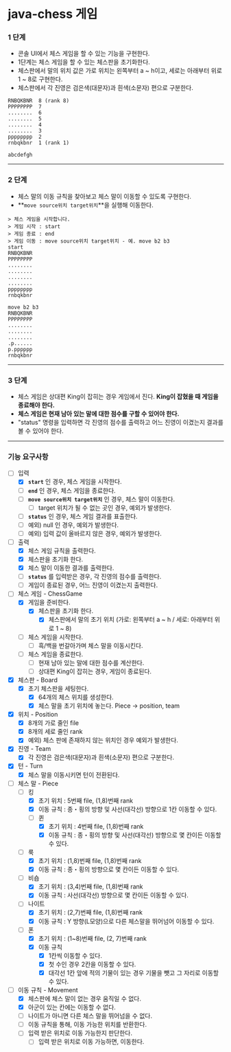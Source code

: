# java-chess 게임

### 1 단계

- 콘솔 UI에서 체스 게임을 할 수 있는 기능을 구현한다.
- 1단계는 체스 게임을 할 수 있는 체스판을 초기화한다.
- 체스판에서 말의 위치 값은 가로 위치는 왼쪽부터 a ~ h이고, 세로는 아래부터 위로 1 ~ 8로 구현한다.
- 체스판에서 각 진영은 검은색(대문자)과 흰색(소문자) 편으로 구분한다.

```
RNBQKBNR  8 (rank 8)
PPPPPPPP  7
........  6
........  5
........  4
........  3
pppppppp  2
rnbqkbnr  1 (rank 1)

abcdefgh
```

***

### 2 단계

- 체스 말의 이동 규칙을 찾아보고 체스 말이 이동할 수 있도록 구현한다.
- **`move source위치 target위치`**을 실행해 이동한다.

```
> 체스 게임을 시작합니다.
> 게임 시작 : start
> 게임 종료 : end
> 게임 이동 : move source위치 target위치 - 예. move b2 b3
start
RNBQKBNR
PPPPPPPP
........
........
........
........
pppppppp
rnbqkbnr

move b2 b3
RNBQKBNR
PPPPPPPP
........
........
........
.p......
p.pppppp
rnbqkbnr
```

***

### 3 단계

- 체스 게임은 상대편 King이 잡히는 경우 게임에서 진다. **King이 잡혔을 때 게임을 종료해야 한다.**
- **체스 게임은 현재 남아 있는 말에 대한 점수를 구할 수 있어야 한다.**
- "status" 명령을 입력하면 각 진영의 점수를 출력하고 어느 진영이 이겼는지 결과를 볼 수 있어야 한다.

***

### 기능 요구사항

- [ ] 입력
    - [x] **`start`** 인 경우, 체스 게임을 시작한다.
    - [ ] **`end`** 인 경우, 체스 게임을 종료한다.
    - [ ] **`move source위치 target위치`** 인 경우, 체스 말이 이동한다.
        - [ ] target 위치가 될 수 없는 곳인 경우, 예외가 발생한다.
    - [ ] **`status`** 인 경우, 체스 게임 결과를 표출한다.
    - [ ] 예외) null 인 경우, 예외가 발생한다.
    - [ ] 예외) 입력 값이 올바르지 않은 경우, 예외가 발생한다.

- [ ] 출력
    - [x] 체스 게임 규칙을 출력한다.
    - [x] 체스판을 초기화 한다.
    - [x] 체스 말이 이동한 결과를 출력한다.
    - [ ] **`status`** 를 입력받은 경우, 각 진영의 점수를 출력한다.
    - [ ] 게임이 종료된 경우, 어느 진영이 이겼는지 출력한다.

- [ ] 체스 게임 - ChessGame
    - [x] 게임을 준비한다.
        - [x] 체스판을 초기화 한다.
            - [x] 체스판에서 말의 초기 위치 (가로: 왼쪽부터 a ~ h / 세로: 아래부터 위로 1 ~ 8)
    - [ ] 체스 게임을 시작한다.
        - [ ] 흑/백을 번갈아가며 체스 말을 이동시킨다.
    - [ ] 체스 게임을 종료한다.
        - [ ] 현재 남아 있는 말에 대한 점수를 계산한다.
        - [ ] 상대편 King이 잡히는 경우, 게임이 종료된다.

- [x] 체스판 - Board
    - [x] 초기 체스판을 세팅한다.
        - [x] 64개의 체스 위치를 생성한다.
        - [x] 체스 말을 초기 위치에 놓는다. Piece -> position, team

- [x] 위치 - Position
    - [x] 8개의 가로 줄인 file
    - [x] 8개의 세로 줄인 rank
    - [x] 예외) 체스 판에 존재하지 않는 위치인 경우 예외가 발생한다.

- [x] 진영 - Team
    - [x] 각 진영은 검은색(대문자)과 흰색(소문자) 편으로 구분한다.

- [x] 턴 - Turn
    - [x] 체스 말을 이동시키면 턴이 전환된다.

- [ ] 체스 말 - Piece
    - [ ] 킹
        - [x] 초기 위치 : 5번째 file, (1,8)번째 rank
        - [x] 이동 규칙 : 종・횡의 방향 및 사선(대각선) 방향으로 1칸 이동할 수 있다.
      - [ ] 퀸
        - [x] 초기 위치 : 4번째 file, (1,8)번째 rank
        - [x] 이동 규칙 : 종・횡의 방향 및 사선(대각선) 방향으로 몇 칸이든 이동할 수 있다. 
    - [ ] 룩
        - [x] 초기 위치 : (1,8)번째 file, (1,8)번째 rank
        - [x] 이동 규칙 : 종・횡의 방향으로 몇 칸이든 이동할 수 있다.
    - [ ] 비숍
        - [x] 초기 위치 : (3,4)번째 file, (1,8)번째 rank
        - [x] 이동 규칙 : 사선(대각선) 방향으로 몇 칸이든 이동할 수 있다.
    - [ ] 나이트
        - [x] 초기 위치 : (2,7)번째 file, (1,8)번째 rank
        - [x] 이동 규칙 : Y 방향(L모양)으로 다른 체스말을 뛰어넘어 이동할 수 있다.
    - [ ] 폰
        - [x] 초기 위치 : (1~8)번째 file, (2, 7)번째 rank
        - [x] 이동 규칙  
          - [x] 1칸씩 이동할 수 있다. 
          - [x] 첫 수인 경우 2칸을 이동할 수 있다.
          - [x] 대각선 1칸 앞에 적의 기물이 있는 경우 기물을 뺏고 그 자리로 이동할 수 있다.

- [ ] 이동 규칙 - Movement
    - [x] 체스판에 체스 말이 없는 경우 움직일 수 없다.
    - [x] 아군이 있는 칸에는 이동할 수 없다.
    - [ ] 나이트가 아니면 다른 체스 말을 뛰어넘을 수 없다.
    - [ ] 이동 규칙을 통해, 이동 가능한 위치를 반환한다.
    - [ ] 입력 받은 위치로 이동 가능한지 판단한다.
        - [ ] 입력 받은 위치로 이동 가능하면, 이동한다.